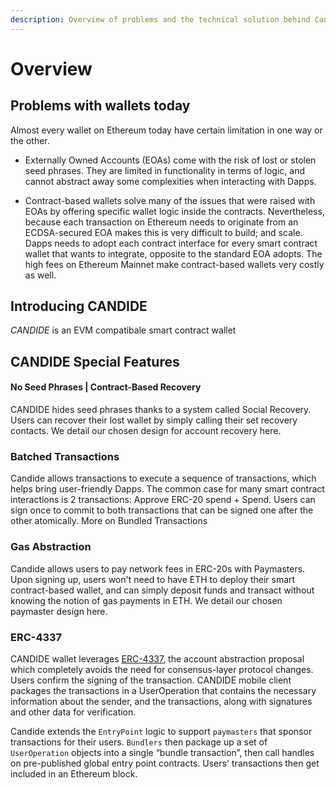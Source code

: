 ```yaml
---
description: Overview of problems and the technical solution behind Candide Wallet
---
```


# Overview

## Problems with wallets today 
Almost every wallet on Ethereum today have certain limitation in one way or the other. 

- Externally Owned Accounts (EOAs) come with the risk of lost or stolen seed phrases. They are limited in functionality in terms of logic, and cannot abstract away some complexities when interacting with Dapps.

- Contract-based wallets solve many of the issues that were raised with EOAs by offering specific wallet logic inside the contracts. Nevertheless, because each transaction on Ethereum needs to originate from an ECDSA-secured EOA makes this is very difficult to build; and scale. Dapps needs to adopt each contract interface for every smart contract wallet that wants to integrate, opposite to the standard EOA adopts. The high fees on Ethereum Mainnet make contract-based wallets very costly as well. 


## Introducing CANDIDE

*CANDIDE* is an EVM compatibale smart contract wallet

## CANDIDE Special Features
#### No Seed Phrases | Contract-Based Recovery
CANDIDE hides seed phrases thanks to a system called Social Recovery. Users can recover their lost wallet by simply calling their set recovery contacts. We detail our chosen design for account recovery here.

### Batched Transactions
Candide allows transactions to execute a sequence of transactions, which helps bring user-friendly Dapps. The common case for many smart contract interactions is 2 transactions: Approve ERC-20 spend + Spend. Users can sign once to commit to both transactions that can be signed one after the other atomically. More on Bundled Transactions

### Gas Abstraction

Candide allows users to pay network fees in ERC-20s with Paymasters. Upon signing up, users won't need to have ETH to deploy their smart contract-based wallet, and can simply deposit funds and transact without knowing the notion of gas payments in ETH. We detail our chosen paymaster design here.

### ERC-4337

CANDIDE wallet leverages [ERC-4337](https://eips.ethereum.org/EIPS/eip-4337), the account abstraction proposal which completely avoids the need for consensus-layer protocol changes. Users confirm the signing of the transaction. CANDIDE mobile client packages the transactions in a UserOperation that contains the necessary information about the sender, and the transactions, along with signatures and other data for verification. 

Candide extends the `EntryPoint` logic to support `paymasters` that sponsor transactions for their users. `Bundlers` then package up a set of `UserOperation` objects into a single “bundle transaction”, then call handles on pre-published global entry point contracts. Users' transactions then get included in an Ethereum block.
